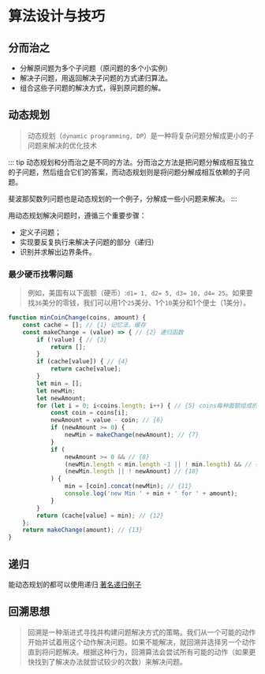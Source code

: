 # 算法设计与技巧
## 分而治之
- 分解原问题为多个子问题（原问题的多个小实例）
- 解决子问题，用返回解决子问题的方式递归算法。
- 组合这些子问题的解决方式，得到原问题的解。

## 动态规划
> 动态规划（`dynamic programming, DP`）是一种将复杂问题分解成更小的子问题来解决的优化技术

::: tip
动态规划和分而治之是不同的方法。分而治之方法是把问题分解成相互独立的子问题，然后组合它们的答案，而动态规划则是将问题分解成相互依赖的子问题。

斐波那契数列问题也是动态规划的一个例子，分解成一些小问题来解决。
:::

用动态规划解决问题时，遵循三个重要步骤：
- 定义子问题；
- 实现要反复执行来解决子问题的部分（递归）
- 识别并求解出边界条件。

### 最少硬币找零问题
>例如，美国有以下面额（硬币）:`d1= 1, d2= 5, d3= 10, d4= 25`。如果要找`36`美分的零钱，我们可以用1个`25`美分、1个`10`美分和1个便士（1美分）。

```js
function minCoinChange(coins, amount) {
    const cache = []; // {1} 记忆法，缓存
    const makeChange = (value) => { // {2} 递归函数
        if (!value) { // {3}
            return [];
        }
        if (cache[value]) { // {4}
            return cache[value];
        }
        let min = [];
        let newMin;
        let newAmount;
        for (let i = 0; i<coins.length; i++) { // {5} coins每种面额组成的数组
            const coin = coins[i];
            newAmount = value - coin; // {6}
            if (newAmount >= 0) {
                newMin = makeChange(newAmount); // {7}
            }
            if (
                newAmount >= 0 && // {8}
                (newMin.length < min.length -1 || ! min.length) && // {9}
                (newMin.length || ! newAmount) // {10}
            ) {
                min = [coin].concat(newMin); // {11}
                console.log('new Min ' + min + ' for ' + amount);
            }
        }
        return (cache[value] = min); // {12}
    };
    return makeChange(amount); // {13}
}
```

## 递归
能动态规划的都可以使用递归
[著名递归例子](/algorithm/AlgorithmicThinking/Recursion/斐波那契数列.html)

## 回溯思想
> 回溯是一种渐进式寻找并构建问题解决方式的策略。我们从一个可能的动作开始并试着用这个动作解决问题。如果不能解决，就回溯并选择另一个动作直到将问题解决。根据这种行为，回溯算法会尝试所有可能的动作（如果更快找到了解决办法就尝试较少的次数）来解决问题。

